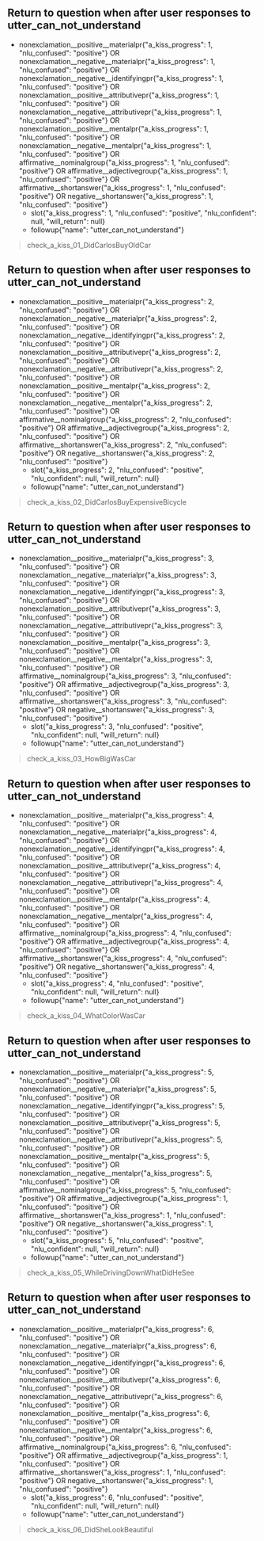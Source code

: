 ## Return to question when after user responses to utter_can_not_understand
* nonexclamation__positive__materialpr{"a_kiss_progress": 1, "nlu_confused": "positive"} OR nonexclamation__negative__materialpr{"a_kiss_progress": 1, "nlu_confused": "positive"} OR nonexclamation__negative__identifyingpr{"a_kiss_progress": 1, "nlu_confused": "positive"} OR nonexclamation__positive__attributivepr{"a_kiss_progress": 1, "nlu_confused": "positive"} OR nonexclamation__negative__attributivepr{"a_kiss_progress": 1, "nlu_confused": "positive"} OR nonexclamation__positive__mentalpr{"a_kiss_progress": 1, "nlu_confused": "positive"} OR nonexclamation__negative__mentalpr{"a_kiss_progress": 1, "nlu_confused": "positive"} OR affirmative__nominalgroup{"a_kiss_progress": 1, "nlu_confused": "positive"} OR affirmative__adjectivegroup{"a_kiss_progress": 1, "nlu_confused": "positive"} OR affirmative__shortanswer{"a_kiss_progress": 1, "nlu_confused": "positive"} OR negative__shortanswer{"a_kiss_progress": 1, "nlu_confused": "positive"}
    - slot{"a_kiss_progress": 1, "nlu_confused": "positive", "nlu_confident": null, "will_return": null}
    - followup{"name": "utter_can_not_understand"}
> check_a_kiss_01_DidCarlosBuyOldCar

## Return to question when after user responses to utter_can_not_understand
* nonexclamation__positive__materialpr{"a_kiss_progress": 2, "nlu_confused": "positive"} OR nonexclamation__negative__materialpr{"a_kiss_progress": 2, "nlu_confused": "positive"} OR nonexclamation__negative__identifyingpr{"a_kiss_progress": 2, "nlu_confused": "positive"} OR nonexclamation__positive__attributivepr{"a_kiss_progress": 2, "nlu_confused": "positive"} OR nonexclamation__negative__attributivepr{"a_kiss_progress": 2, "nlu_confused": "positive"} OR nonexclamation__positive__mentalpr{"a_kiss_progress": 2, "nlu_confused": "positive"} OR nonexclamation__negative__mentalpr{"a_kiss_progress": 2, "nlu_confused": "positive"} OR affirmative__nominalgroup{"a_kiss_progress": 2, "nlu_confused": "positive"} OR affirmative__adjectivegroup{"a_kiss_progress": 2, "nlu_confused": "positive"} OR affirmative__shortanswer{"a_kiss_progress": 2, "nlu_confused": "positive"} OR negative__shortanswer{"a_kiss_progress": 2, "nlu_confused": "positive"}
    - slot{"a_kiss_progress": 2, "nlu_confused": "positive", "nlu_confident": null, "will_return": null}
    - followup{"name": "utter_can_not_understand"}
> check_a_kiss_02_DidCarlosBuyExpensiveBicycle

## Return to question when after user responses to utter_can_not_understand
* nonexclamation__positive__materialpr{"a_kiss_progress": 3, "nlu_confused": "positive"} OR nonexclamation__negative__materialpr{"a_kiss_progress": 3, "nlu_confused": "positive"} OR nonexclamation__negative__identifyingpr{"a_kiss_progress": 3, "nlu_confused": "positive"} OR nonexclamation__positive__attributivepr{"a_kiss_progress": 3, "nlu_confused": "positive"} OR nonexclamation__negative__attributivepr{"a_kiss_progress": 3, "nlu_confused": "positive"} OR nonexclamation__positive__mentalpr{"a_kiss_progress": 3, "nlu_confused": "positive"} OR nonexclamation__negative__mentalpr{"a_kiss_progress": 3, "nlu_confused": "positive"} OR affirmative__nominalgroup{"a_kiss_progress": 3, "nlu_confused": "positive"} OR affirmative__adjectivegroup{"a_kiss_progress": 3, "nlu_confused": "positive"} OR affirmative__shortanswer{"a_kiss_progress": 3, "nlu_confused": "positive"} OR negative__shortanswer{"a_kiss_progress": 3, "nlu_confused": "positive"}
    - slot{"a_kiss_progress": 3, "nlu_confused": "positive", "nlu_confident": null, "will_return": null}
    - followup{"name": "utter_can_not_understand"}
> check_a_kiss_03_HowBigWasCar

## Return to question when after user responses to utter_can_not_understand
* nonexclamation__positive__materialpr{"a_kiss_progress": 4, "nlu_confused": "positive"} OR nonexclamation__negative__materialpr{"a_kiss_progress": 4, "nlu_confused": "positive"} OR nonexclamation__negative__identifyingpr{"a_kiss_progress": 4, "nlu_confused": "positive"} OR nonexclamation__positive__attributivepr{"a_kiss_progress": 4, "nlu_confused": "positive"} OR nonexclamation__negative__attributivepr{"a_kiss_progress": 4, "nlu_confused": "positive"} OR nonexclamation__positive__mentalpr{"a_kiss_progress": 4, "nlu_confused": "positive"} OR nonexclamation__negative__mentalpr{"a_kiss_progress": 4, "nlu_confused": "positive"} OR affirmative__nominalgroup{"a_kiss_progress": 4, "nlu_confused": "positive"} OR affirmative__adjectivegroup{"a_kiss_progress": 4, "nlu_confused": "positive"} OR affirmative__shortanswer{"a_kiss_progress": 4, "nlu_confused": "positive"} OR negative__shortanswer{"a_kiss_progress": 4, "nlu_confused": "positive"}
    - slot{"a_kiss_progress": 4, "nlu_confused": "positive", "nlu_confident": null, "will_return": null}
    - followup{"name": "utter_can_not_understand"}
> check_a_kiss_04_WhatColorWasCar

## Return to question when after user responses to utter_can_not_understand
* nonexclamation__positive__materialpr{"a_kiss_progress": 5, "nlu_confused": "positive"} OR nonexclamation__negative__materialpr{"a_kiss_progress": 5, "nlu_confused": "positive"} OR nonexclamation__negative__identifyingpr{"a_kiss_progress": 5, "nlu_confused": "positive"} OR nonexclamation__positive__attributivepr{"a_kiss_progress": 5, "nlu_confused": "positive"} OR nonexclamation__negative__attributivepr{"a_kiss_progress": 5, "nlu_confused": "positive"} OR nonexclamation__positive__mentalpr{"a_kiss_progress": 5, "nlu_confused": "positive"} OR nonexclamation__negative__mentalpr{"a_kiss_progress": 5, "nlu_confused": "positive"} OR affirmative__nominalgroup{"a_kiss_progress": 5, "nlu_confused": "positive"} OR affirmative__adjectivegroup{"a_kiss_progress": 1, "nlu_confused": "positive"} OR affirmative__shortanswer{"a_kiss_progress": 1, "nlu_confused": "positive"} OR negative__shortanswer{"a_kiss_progress": 1, "nlu_confused": "positive"}
    - slot{"a_kiss_progress": 5, "nlu_confused": "positive", "nlu_confident": null, "will_return": null}
    - followup{"name": "utter_can_not_understand"}
> check_a_kiss_05_WhileDrivingDownWhatDidHeSee

## Return to question when after user responses to utter_can_not_understand
* nonexclamation__positive__materialpr{"a_kiss_progress": 6, "nlu_confused": "positive"} OR nonexclamation__negative__materialpr{"a_kiss_progress": 6, "nlu_confused": "positive"} OR nonexclamation__negative__identifyingpr{"a_kiss_progress": 6, "nlu_confused": "positive"} OR nonexclamation__positive__attributivepr{"a_kiss_progress": 6, "nlu_confused": "positive"} OR nonexclamation__negative__attributivepr{"a_kiss_progress": 6, "nlu_confused": "positive"} OR nonexclamation__positive__mentalpr{"a_kiss_progress": 6, "nlu_confused": "positive"} OR nonexclamation__negative__mentalpr{"a_kiss_progress": 6, "nlu_confused": "positive"} OR affirmative__nominalgroup{"a_kiss_progress": 6, "nlu_confused": "positive"} OR affirmative__adjectivegroup{"a_kiss_progress": 1, "nlu_confused": "positive"} OR affirmative__shortanswer{"a_kiss_progress": 1, "nlu_confused": "positive"} OR negative__shortanswer{"a_kiss_progress": 1, "nlu_confused": "positive"}
    - slot{"a_kiss_progress": 6, "nlu_confused": "positive", "nlu_confident": null, "will_return": null}
    - followup{"name": "utter_can_not_understand"}
> check_a_kiss_06_DidSheLookBeautiful
